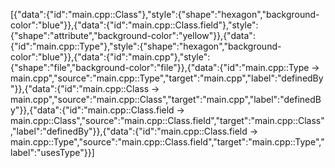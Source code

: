 [{"data":{"id":"main.cpp::Class"},"style":{"shape":"hexagon","background-color":"blue"}},{"data":{"id":"main.cpp::Class.field"},"style":{"shape":"attribute","background-color":"yellow"}},{"data":{"id":"main.cpp::Type"},"style":{"shape":"hexagon","background-color":"blue"}},{"data":{"id":"main.cpp"},"style":{"shape":"file","background-color":"file"}},{"data":{"id":"main.cpp::Type -> main.cpp","source":"main.cpp::Type","target":"main.cpp","label":"definedBy"}},{"data":{"id":"main.cpp::Class -> main.cpp","source":"main.cpp::Class","target":"main.cpp","label":"definedBy"}},{"data":{"id":"main.cpp::Class.field -> main.cpp::Class","source":"main.cpp::Class.field","target":"main.cpp::Class","label":"definedBy"}},{"data":{"id":"main.cpp::Class.field -> main.cpp::Type","source":"main.cpp::Class.field","target":"main.cpp::Type","label":"usesType"}}]